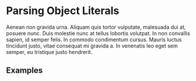 # Parsing Object Literals

Aenean non gravida urna. Aliquam quis tortor vulputate, malesuada dui at, posuere nunc. Duis molestie nunc at tellus lobortis volutpat. In non convallis sapien, id semper felis. In commodo condimentum cursus. Mauris luctus tincidunt justo, vitae consequat mi gravida a. In venenatis leo eget sem semper, eu tristique justo hendrerit.

## Examples
